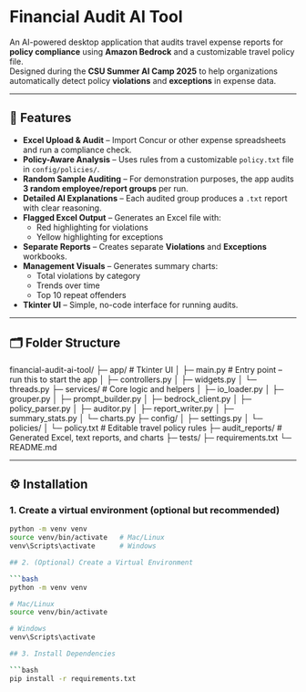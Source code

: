 # Financial Audit AI Tool

An AI-powered desktop application that audits travel expense reports for **policy compliance** using **Amazon Bedrock** and a customizable travel policy file.  
Designed during the **CSU Summer AI Camp 2025** to help organizations automatically detect policy **violations** and **exceptions** in expense data.

---

## 📌 Features

- **Excel Upload & Audit** – Import Concur or other expense spreadsheets and run a compliance check.  
- **Policy-Aware Analysis** – Uses rules from a customizable `policy.txt` file in `config/policies/`.  
- **Random Sample Auditing** – For demonstration purposes, the app audits **3 random employee/report groups** per run.  
- **Detailed AI Explanations** – Each audited group produces a `.txt` report with clear reasoning.  
- **Flagged Excel Output** – Generates an Excel file with:
  - Red highlighting for violations  
  - Yellow highlighting for exceptions  
- **Separate Reports** – Creates separate **Violations** and **Exceptions** workbooks.  
- **Management Visuals** – Generates summary charts:
  - Total violations by category  
  - Trends over time  
  - Top 10 repeat offenders  
- **Tkinter UI** – Simple, no-code interface for running audits.

---

## 🗂 Folder Structure

financial-audit-ai-tool/
├─ app/ # Tkinter UI
│ ├─ main.py # Entry point – run this to start the app
│ ├─ controllers.py
│ ├─ widgets.py
│ └─ threads.py
├─ services/ # Core logic and helpers
│ ├─ io_loader.py
│ ├─ grouper.py
│ ├─ prompt_builder.py
│ ├─ bedrock_client.py
│ ├─ policy_parser.py
│ ├─ auditor.py
│ ├─ report_writer.py
│ ├─ summary_stats.py
│ └─ charts.py
├─ config/
│ ├─ settings.py
│ └─ policies/
│ └─ policy.txt # Editable travel policy rules
├─ audit_reports/ # Generated Excel, text reports, and charts
├─ tests/
├─ requirements.txt
└─ README.md


---

## ⚙️ Installation

### 1. Create a virtual environment (optional but recommended)
```bash
python -m venv venv
source venv/bin/activate   # Mac/Linux
venv\Scripts\activate      # Windows

## 2. (Optional) Create a Virtual Environment

```bash
python -m venv venv

# Mac/Linux
source venv/bin/activate

# Windows
venv\Scripts\activate

## 3. Install Dependencies

```bash
pip install -r requirements.txt

